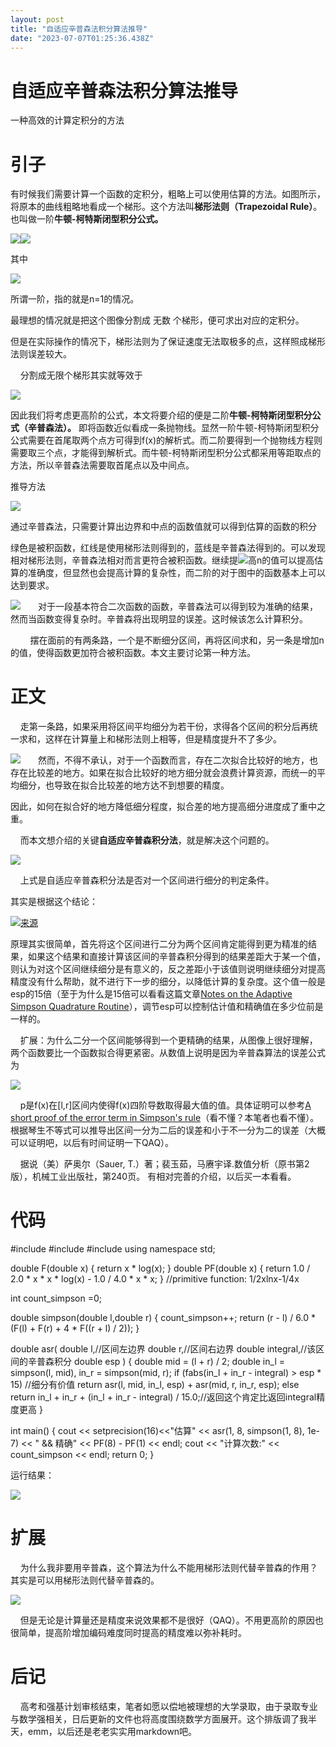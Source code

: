 ```yaml
---
layout: post
title: "自适应辛普森法积分算法推导"
date: "2023-07-07T01:25:36.438Z"
---
```

自适应辛普森法积分算法推导
=============

一种高效的计算定积分的方法

引子
==

有时候我们需要计算一个函数的定积分，粗略上可以使用估算的方法。如图所示，将原本的曲线粗略地看成一个梯形。这个方法叫**梯形法则（Trapezoidal Rule）**。也叫做一阶**牛顿-柯特斯闭型积分公式。**

![](https://img2023.cnblogs.com/blog/2468061/202307/2468061-20230707001041805-300743134.png)![](https://img2023.cnblogs.com/blog/2468061/202307/2468061-20230707001042297-1460274841.png)

其中

![](https://img2023.cnblogs.com/blog/2468061/202307/2468061-20230707001042694-1661827678.png)

所谓一阶，指的就是n=1的情况。

最理想的情况就是把这个图像分割成 无数 个梯形，便可求出对应的定积分。

但是在实际操作的情况下，梯形法则为了保证速度无法取极多的点，这样照成梯形法则误差较大。

    分割成无限个梯形其实就等效于

![](https://img2023.cnblogs.com/blog/2468061/202307/2468061-20230707001042974-1615072510.png)

因此我们将考虑更高阶的公式，本文将要介绍的便是二阶**牛顿-柯特斯闭型积分公式（辛普森法）。** 即将函数近似看成一条抛物线。显然一阶牛顿-柯特斯闭型积分公式需要在首尾取两个点方可得到f(x)的解析式。而二阶要得到一个抛物线方程则需要取三个点，才能得到解析式。而牛顿-柯特斯闭型积分公式都采用等距取点的方法，所以辛普森法需要取首尾点以及中间点。

推导方法

![](https://img2023.cnblogs.com/blog/2468061/202307/2468061-20230707001043342-965710504.png)

通过辛普森法，只需要计算出边界和中点的函数值就可以得到估算的函数的积分

绿色是被积函数，红线是使用梯形法则得到的，蓝线是辛普森法得到的。可以发现相对梯形法则，辛普森法相对而言更符合被积函数。继续提![](https://img2023.cnblogs.com/blog/2468061/202307/2468061-20230707001043662-1552793514.png)高n的值可以提高估算的准确度，但显然也会提高计算的复杂性，而二阶的对于图中的函数基本上可以达到要求。

![](https://img2023.cnblogs.com/blog/2468061/202307/2468061-20230707001043973-1837620169.png)　　对于一段基本符合二次函数的函数，辛普森法可以得到较为准确的结果，然而当函数变得复杂时。辛普森将出现明显的误差。这时候该怎么计算积分。

        摆在面前的有两条路，一个是不断细分区间，再将区间求和，另一条是增加n的值，使得函数更加符合被积函数。本文主要讨论第一种方法。

正文
==

    走第一条路，如果采用将区间平均细分为若干份，求得各个区间的积分后再统一求和，这样在计算量上和梯形法则上相等，但是精度提升不了多少。

![](https://img2023.cnblogs.com/blog/2468061/202307/2468061-20230707001044330-1912129385.png)　　然而，不得不承认，对于一个函数而言，存在二次拟合比较好的地方，也存在比较差的地方。如果在拟合比较好的地方细分就会浪费计算资源，而统一的平均细分，也导致在拟合比较差的地方达不到想要的精度。

因此，如何在拟合好的地方降低细分程度，拟合差的地方提高细分进度成了重中之重。

    而本文想介绍的关键**自适应辛普森积分法**，就是解决这个问题的。

![](https://img2023.cnblogs.com/blog/2468061/202307/2468061-20230707001044684-1088448455.png)

    上式是自适应辛普森积分法是否对一个区间进行细分的判定条件。

其实是根据这个结论：

![](https://img2023.cnblogs.com/blog/2468061/202307/2468061-20230707001045020-1288076379.png)[来源](https://files-cdn.cnblogs.com/files/pks-t/AdaptiveQuadProof.pdf)

原理其实很简单，首先将这个区间进行二分为两个区间肯定能得到更为精准的结果，如果这个结果和直接计算该区间的辛普森积分得到的结果差距大于某一个值，则认为对这个区间继续细分是有意义的，反之差距小于该值则说明继续细分对提高精度没有什么帮助，就不进行下一步的细分，以降低计算的复杂度。这个值一般是esp的15倍（至于为什么是15倍可以看看这篇文章[Notes on the Adaptive Simpson Quadrature Routine](https://dl.acm.org/doi/10.1145/321526.321537)），调节esp可以控制估计值和精确值在多少位前是一样的。

    扩展：为什么二分一个区间能够得到一个更精确的结果，从图像上很好理解，两个函数要比一个函数拟合得更紧密。从数值上说明是因为辛普森算法的误差公式为

![](https://img2023.cnblogs.com/blog/2468061/202307/2468061-20230707001045335-2055041496.png)

    p是f(x)在\[l,r\]区间内使得f(x)四阶导数取得最大值的值。具体证明可以参考[A short proof of the error term in Simpson's rule](https://arxiv.org/abs/1708.07727)（看不懂？本笔者也看不懂）。根据琴生不等式可以推导出区间一分为二后的误差和小于不一分为二的误差（大概可以证明吧，以后有时间证明一下QAQ）。

    据说（美）萨奥尔（Sauer, T.）著；裴玉茹，马赓宇译.数值分析（原书第2版），机械工业出版社，第240页。 有相对完善的介绍，以后买一本看看。

代码
==

#include <iostream>
#include <iomanip>
#include <cmath>
using namespace std;

double F(double x)
{
    return x \* log(x);
}
double PF(double x)
{
    return 1.0 / 2.0 \* x \* x \* log(x) - 1.0 / 4.0 \* x \* x;
}
//primitive function: 1/2xlnx-1/4x

int count\_simpson =0;

double simpson(double l,double r)
{
    count\_simpson++;
    return (r - l) / 6.0 \* (F(l) + F(r) + 4 \* F((r + l) / 2));
}

double asr(
    double l,//区间左边界
    double r,//区间右边界
    double integral,//该区间的辛普森积分
    double esp
)
{
    double mid = (l + r) / 2;
    double in\_l = simpson(l, mid), in\_r = simpson(mid, r);
    if (fabs(in\_l + in\_r - integral) > esp \* 15) //细分有价值
        return asr(l, mid, in\_l, esp) + asr(mid, r, in\_r, esp);
    else
        return in\_l + in\_r + (in\_l + in\_r - integral) / 15.0;//返回这个肯定比返回integral精度更高
}

int main()
{
    cout << setprecision(16)<<"估算" << asr(1, 8, simpson(1, 8), 1e-7) << "  &&  精确" << PF(8) - PF(1) << endl;
    cout << "计算次数:" << count\_simpson << endl;
    return 0;
}

运行结果：

![](https://img2023.cnblogs.com/blog/2468061/202307/2468061-20230707001045659-1101198528.png)

扩展
==

    为什么我非要用辛普森，这个算法为什么不能用梯形法则代替辛普森的作用？其实是可以用梯形法则代替辛普森的。

![](https://img2023.cnblogs.com/blog/2468061/202307/2468061-20230707001045992-1820087692.png)

    但是无论是计算量还是精度来说效果都不是很好（QAQ）。不用更高阶的原因也很简单，提高阶增加编码难度同时提高的精度难以弥补耗时。

后记
==

    高考和强基计划审核结束，笔者如愿以偿地被理想的大学录取，由于录取专业与数学强相关，日后更新的文件也将高度围绕数学方面展开。这个排版调了我半天，emm，以后还是老老实实用markdown吧。